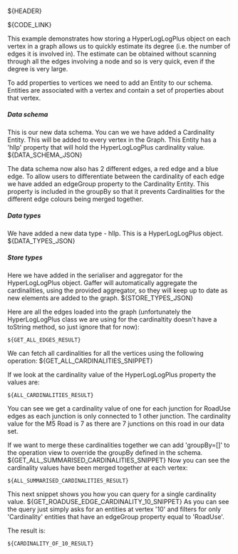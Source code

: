 ${HEADER}

${CODE_LINK}

This example demonstrates how storing a HyperLogLogPlus object on each vertex in a graph allows us to quickly estimate its degree (i.e. the number of edges it is involved in). The estimate can be obtained without scanning through all the edges involving a node and so is very quick, even if the degree is very large.

To add properties to vertices we need to add an Entity to our schema. Entities are associated with a vertex and contain a set of properties about that vertex.

##### Data schema
This is our new data schema. You can we we have added a Cardinality Entity. This will be added to every vertex in the Graph. This Entity has a 'hllp' property that will hold the HyperLogLogPlus cardinality value.
${DATA_SCHEMA_JSON}

The data schema now also has 2 different edges, a red edge and a blue edge. To allow users to differentiate between the cardinality of each edge we have added an edgeGroup property to the Cardinality Entity. This property is included in the groupBy so that it prevents Cardinalities for the different edge colours being merged together.

##### Data types
We have added a new data type - hllp. This is a HyperLogLogPlus object.
${DATA_TYPES_JSON}


##### Store types
Here we have added in the serialiser and aggregator for the HyperLogLogPlus object. Gaffer will automatically aggregate the cardinalities, using the provided aggregator, so they will keep up to date as new elements are added to the graph.
${STORE_TYPES_JSON}


Here are all the edges loaded into the graph (unfortunately the HyperLogLogPlus class we are using for the cardinaltity doesn't have a toString method, so just ignore that for now):

```
${GET_ALL_EDGES_RESULT}
```


We can fetch all cardinalities for all the vertices using the following operation:
${GET_ALL_CARDINALITIES_SNIPPET}

If we look at the cardinality value of the HyperLogLogPlus property the values are:

```
${ALL_CARDINALITIES_RESULT}
```

You can see we get a cardinality value of one for each junction for RoadUse edges as each junction is only connected to 1 other junction. 
The cardinality value for the M5 Road is 7 as there are 7 junctions on this road in our data set. 

If we want to merge these cardinalities together we can add 'groupBy=[]' to the operation view to override the groupBy defined in the schema.
${GET_ALL_SUMMARISED_CARDINALITIES_SNIPPET}
Now you can see the cardinality values have been merged together at each vertex:

```
${ALL_SUMMARISED_CARDINALITIES_RESULT}
```

This next snippet shows you how you can query for a single cardinality value.
${GET_ROADUSE_EDGE_CARDINALITY_10_SNIPPET}
As you can see the query just simply asks for an entities at vertex '10' and filters for only 'Cardinality' entities that have an edgeGroup property equal to 'RoadUse'. 

The result is:

```
${CARDINALITY_OF_10_RESULT}
```